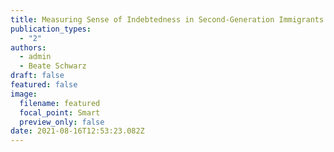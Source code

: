 ```yaml
---
title: Measuring Sense of Indebtedness in Second-Generation Immigrants in Switzerland
publication_types:
  - "2"
authors:
  - admin
  - Beate Schwarz
draft: false
featured: false
image:
  filename: featured
  focal_point: Smart
  preview_only: false
date: 2021-08-16T12:53:23.082Z
---
```

